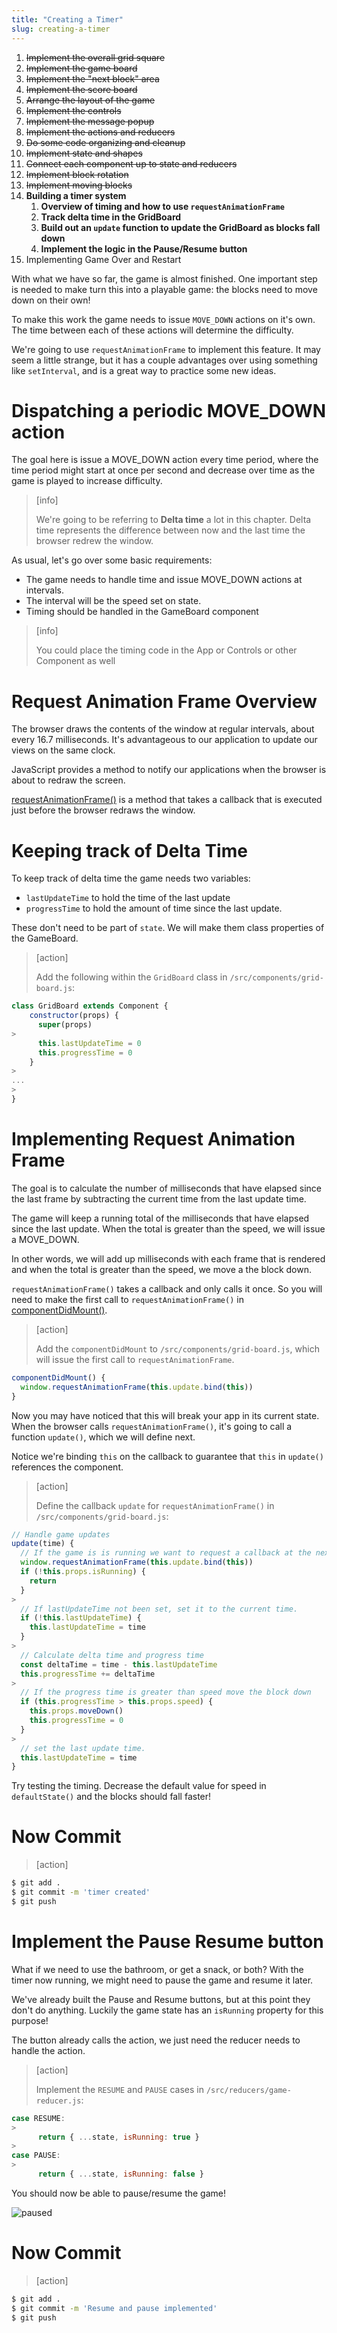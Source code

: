 ```yaml
---
title: "Creating a Timer"
slug: creating-a-timer
---
```


1. ~~Implement the overall grid square~~
1. ~~Implement the game board~~
1. ~~Implement the "next block" area~~
1. ~~Implement the score board~~
1. ~~Arrange the layout of the game~~
1. ~~Implement the controls~~
1. ~~Implement the message popup~~
1. ~~Implement the actions and reducers~~
1. ~~Do some code organizing and cleanup~~
1. ~~Implement state and shapes~~
1. ~~Connect each component up to state and reducers~~
1. ~~Implement block rotation~~
1. ~~Implement moving blocks~~
1. **Building a timer system**
    1. **Overview of timing and how to use `requestAnimationFrame`**
    1. **Track delta time in the GridBoard**
    1. **Build out an `update` function to update the GridBoard as blocks fall down**
    1. **Implement the logic in the Pause/Resume button**
1. Implementing Game Over and Restart

With what we have so far, the game is almost finished. One important step is needed to make turn this into a playable game: the blocks need to move down on their own!

To make this work the game needs to issue
`MOVE_DOWN` actions on it's own. The time between each of these actions will determine the difficulty.

We're going to use `requestAnimationFrame` to implement this feature. It may seem a little strange, but it has a couple advantages over using something like `setInterval`, and is a great way to practice some new ideas.

# Dispatching a periodic MOVE_DOWN action

The goal here is issue a MOVE_DOWN action every time period, where the time period might start at once per second and decrease over time as the game is played to increase difficulty.

> [info]
>
> We're going to be referring to **Delta time** a lot in this chapter. Delta time represents the difference between now and the last time the browser redrew the window.

As usual, let's go over some basic requirements:

- The game needs to handle time and issue MOVE_DOWN
actions at intervals.
- The interval will be the speed set on state.
- Timing should be handled in the GameBoard component

> [info]
>
> You could place the timing code in the App or Controls or other Component as well

# Request Animation Frame Overview

The browser draws the contents of the window at regular intervals, about every 16.7 milliseconds. It's advantageous to our application to update our views on the same clock.

JavaScript provides a method to notify our applications when the browser is about to redraw the screen.

[requestAnimationFrame()](https://developer.mozilla.org/en-US/docs/Web/API/window/requestAnimationFrame) is a method that takes a callback that is executed just before the browser redraws the window.

# Keeping track of Delta Time

To keep track of delta time the game needs two
variables:

- `lastUpdateTime` to hold the time of the last update
- `progressTime` to hold the amount of time since the last update.

These don't need to be part of `state`. We will make them class properties of the GameBoard.

> [action]
>
> Add the following within the `GridBoard` class in `/src/components/grid-board.js`:
>
```JavaScript
class GridBoard extends Component {
    constructor(props) {
      super(props)
>
      this.lastUpdateTime = 0
      this.progressTime = 0
    }
>
...
>
}
```

# Implementing Request Animation Frame

The goal is to calculate the number of
milliseconds that have elapsed since the last
frame by subtracting the current time from
the last update time.

The game will keep a running total of the
milliseconds that have elapsed since the last
update. When the total is greater than the
speed, we will issue a MOVE_DOWN.

In other words, we will add up milliseconds with
each frame that is rendered and when the total
is greater than the speed, we move a the block down.

`requestAnimationFrame()` takes a callback and
only calls it once. So you will need to make
the first call to `requestAnimationFrame()` in
[componentDidMount()](https://reactjs.org/docs/react-component.html#componentdidmount).

> [action]
>
> Add the `componentDidMount` to `/src/components/grid-board.js`, which will issue the first call to `requestAnimationFrame`.
>
```JavaScript
componentDidMount() {
  window.requestAnimationFrame(this.update.bind(this))
}
```

Now you may have noticed that this will break your app in its current state. When the browser calls `requestAnimationFrame()`, it's
going to call a function `update()`, which we will define next.

Notice we're binding `this` on the callback to guarantee that `this` in `update()` references the component.

> [action]
>
> Define the callback `update` for `requestAnimationFrame()` in `/src/components/grid-board.js`:
>
```JavaScript
// Handle game updates
update(time) {
  // If the game is is running we want to request a callback at the next animation frame.
  window.requestAnimationFrame(this.update.bind(this))
  if (!this.props.isRunning) {
    return
  }
>
  // If lastUpdateTime not been set, set it to the current time.
  if (!this.lastUpdateTime) {
    this.lastUpdateTime = time
  }
>
  // Calculate delta time and progress time
  const deltaTime = time - this.lastUpdateTime
  this.progressTime += deltaTime
>
  // If the progress time is greater than speed move the block down
  if (this.progressTime > this.props.speed) {
    this.props.moveDown()
    this.progressTime = 0
  }
>
  // set the last update time.
  this.lastUpdateTime = time
}
```

Try testing the timing. Decrease the default value for speed in `defaultState()` and the blocks should fall faster!

# Now Commit

>[action]
>
```bash
$ git add .
$ git commit -m 'timer created'
$ git push
```

# Implement the Pause Resume button

What if we need to use the bathroom, or get a snack, or both? With the timer now running, we might need to pause the game and resume it later.

We've already built the Pause and Resume buttons, but at this point they don't do anything. Luckily the game state has an `isRunning` property for this purpose!

The button already calls the action, we just need the reducer needs to handle the action.

> [action]
>
> Implement the `RESUME` and `PAUSE` cases in `/src/reducers/game-reducer.js`:
>
```js
case RESUME:
>
      return { ...state, isRunning: true }
>
case PAUSE:
>
      return { ...state, isRunning: false }
```

You should now be able to pause/resume the game!

![paused](assets/paused.png)

# Now Commit

>[action]
>
```bash
$ git add .
$ git commit -m 'Resume and pause implemented'
$ git push
```
